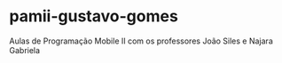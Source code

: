 # pamii-gustavo-gomes
Aulas de Programação Mobile II com os professores João Siles e Najara Gabriela
